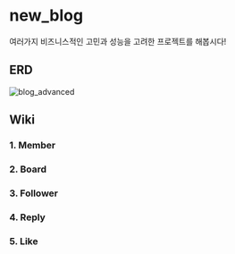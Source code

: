 # new_blog
여러가지 비즈니스적인 고민과 성능을 고려한 프로젝트를 해봅시다!

## ERD

![blog_advanced](https://user-images.githubusercontent.com/77387861/163565275-1fd81c8b-372e-47aa-ae50-e64a048665b6.png)

## Wiki

### 1. Member

### 2. Board

### 3. Follower

### 4. Reply

### 5. Like
